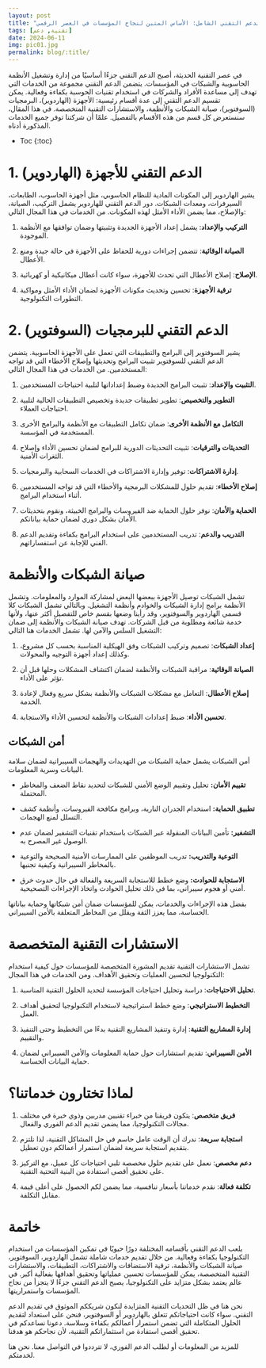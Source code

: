 ```yaml
---
layout: post
title: "أقسام الدعم التقني الشامل: الأساس المتين لنجاح المؤسسات في العصر الرقمي"
tags: [تقنية, دعم]
date: 2024-06-11
img: pic01.jpg
permalink: blog/:title/
---
```



في عصر التقنية الحديثة، أصبح الدعم التقني جزءًا أساسيًا من إدارة وتشغيل الأنظمة الحاسوبية والشبكات في المؤسسات. يتضمن الدعم التقني مجموعة من الخدمات التي تهدف إلى مساعدة الأفراد والشركات في استخدام تقنيات الحوسبة بكفاءة وفعالية. يمكن تقسيم الدعم التقني إلى عدة أقسام رئيسية: الأجهزة (الهاردوير)، البرمجيات (السوفتوير)، صيانة الشبكات والأنظمة، والاستشارات التقنية المتخصصة. في هذا المقال، سنستعرض كل قسم من هذه الأقسام بالتفصيل. علمًا أن شركتنا توفر جميع الخدمات المذكورة أدناه.   
* Toc
{:toc}


# 1. الدعم التقني للأجهزة (الهاردوير)

يشير الهاردوير إلى المكونات المادية للنظام الحاسوبي، مثل أجهزة الحاسوب، الطابعات، السيرفرات، ومعدات الشبكات. دور الدعم التقني للهاردوير يشمل التركيب، الصيانة، والإصلاح، مما يضمن الأداء الأمثل لهذه المكونات. من الخدمات في هذا المجال التالي:

1. **التركيب والإعداد**: يشمل إعداد الأجهزة الجديدة وتثبيتها وضمان توافقها مع الأنظمة الموجودة.

2. **الصيانة الوقائية**: تتضمن إجراءات دورية للحفاظ على الأجهزة في حالة جيدة ومنع الأعطال.

3. **الإصلاح**: إصلاح الأعطال التي تحدث للأجهزة، سواء كانت أعطال ميكانيكية أو كهربائية.

4. **ترقية الأجهزة**: تحسين وتحديث مكونات الأجهزة لضمان الأداء الأمثل ومواكبة التطورات التكنولوجية.


# 2. الدعم التقني للبرمجيات (السوفتوير)

يشير السوفتوير إلى البرامج والتطبيقات التي تعمل على الأجهزة الحاسوبية. يتضمن الدعم التقني للسوفتوير تثبيت البرامج وتحديثها وإصلاح الأخطاء التي قد تواجه المستخدمين. من الخدمات في هذا المجال التالي:

1. **التثبيت والإعداد**: تثبيت البرامج الجديدة وضبط إعداداتها لتلبية احتياجات المستخدمين.

2. **التطوير والتخصيص**: تطوير تطبيقات جديدة وتخصيص التطبيقات الحالية لتلبية احتياجات العملاء.

3. **التكامل مع الأنظمة الأخرى**: ضمان تكامل التطبيقات مع الأنظمة والبرامج الأخرى المستخدمة في المؤسسة.

4. **التحديثات والترقيات**: تثبيت التحديثات الدورية للبرامج لضمان تحسين الأداء وإصلاح الثغرات الأمنية.

5. **إدارة الاشتراكات**: توفير وإدارة الاشتراكات في الخدمات السحابية والبرمجيات.

6. **إصلاح الأخطاء**: تقديم حلول للمشكلات البرمجية والأخطاء التي قد تواجه المستخدمين أثناء استخدام البرامج.

7. **الحماية والأمان**: نوفر حلول الحماية ضد الفيروسات والبرامج الخبيثة، ونقوم بتحديثات الأمان بشكل دوري لضمان حماية بياناتكم.

8. **التدريب والدعم**: تدريب المستخدمين على استخدام البرامج بكفاءة وتقديم الدعم الفني للإجابة عن استفساراتهم.

# صيانة الشبكات والأنظمة

تشمل الشبكات توصيل الأجهزة ببعضها البعض لمشاركة الموارد والمعلومات. وتشمل الأنظمة برامج إدارة الشبكات والخوادم وأنظمة التشغيل. وبالتالي تشمل الشبكات كلا قسمي الهاردوير والسوفتوير، وقد رأينا وضعها بقسم خاص للتفصيل أكثر عنها، وﻷنها خدمة شائعة ومطلوبة من قبل الشركات. تهدف صيانة الشبكات والأنظمة إلى ضمان التشغيل السلس والآمن لها. تشمل الخدمات هنا التالي:

1. **إعداد الشبكات**: تصميم وتركيب الشبكات وفق الهيكلية المناسبة بحسب كل مشروع، وكذلك إعداد أجهزة التوجيه والمحولات.

2. **الصيانة الوقائية**: مراقبة الشبكات والأنظمة لضمان اكتشاف المشكلات وحلها قبل أن تؤثر على الأداء.

3. **إصلاح الأعطال**: التعامل مع مشكلات الشبكات والأنظمة بشكل سريع وفعال لإعادة الخدمة.

4. **تحسين الأداء**: ضبط إعدادات الشبكات والأنظمة لتحسين الأداء والاستجابة.

## أمن الشبكات

أمن الشبكات يشمل حماية الشبكات من التهديدات والهجمات السيبرانية لضمان سلامة البيانات وسرية المعلومات.

- **تقييم الأمان:** تحليل وتقييم الوضع الأمني للشبكات لتحديد نقاط الضعف والمخاطر المحتملة.

- **تطبيق الحماية:** استخدام الجدران النارية، وبرامج مكافحة الفيروسات، وأنظمة كشف التسلل لمنع الهجمات.

- **التشفير:** تأمين البيانات المنقولة عبر الشبكات باستخدام تقنيات التشفير لضمان عدم الوصول غير المصرح به.

- **التوعية والتدريب:** تدريب الموظفين على الممارسات الأمنية الصحيحة والتوعية بالمخاطر السيبرانية وكيفية تجنبها.

- **الاستجابة للحوادث:** وضع خطط للاستجابة السريعة والفعالة في حال حدوث خرق أمني أو هجوم سيبراني، بما في ذلك تحليل الحوادث واتخاذ الإجراءات التصحيحية.

بفضل هذه الإجراءات والخدمات، يمكن للمؤسسات ضمان أمن شبكاتها وحماية بياناتها الحساسة، مما يعزز الثقة ويقلل من المخاطر المتعلقة بالأمن السيبراني.

# الاستشارات التقنية المتخصصة

تشمل الاستشارات التقنية تقديم المشورة المتخصصة للمؤسسات حول كيفية استخدام التكنولوجيا لتحسين العمليات وتحقيق الأهداف. ومن الخدمات في هذا المجال:

1. **تحليل الاحتياجات**: دراسة وتحليل احتياجات المؤسسة لتحديد الحلول التقنية المناسبة.

2. **التخطيط الاستراتيجي**: وضع خطط استراتيجية لاستخدام التكنولوجيا لتحقيق أهداف العمل.

3. **إدارة المشاريع التقنية**: إدارة وتنفيذ المشاريع التقنية بدءًا من التخطيط وحتى التنفيذ والتقييم.

4. **الأمن السيبراني**: تقديم استشارات حول حماية المعلومات والأمن السيبراني لضمان حماية البيانات الحساسة.

# لماذا تختارون خدماتنا؟

1. **فريق متخصص**: يتكون فريقنا من خبراء تقنيين مدربين وذوي خبرة في مختلف مجالات التكنولوجيا، مما يضمن تقديم الدعم الفوري والفعال.

2. **استجابة سريعة**: ندرك أن الوقت عامل حاسم في حل المشاكل التقنية، لذا نلتزم بتقديم استجابة سريعة لضمان استمرار أعمالكم دون تعطيل.

3. **دعم مخصص**: نعمل على تقديم حلول مخصصة تلبي احتياجات كل عميل، مع التركيز على تحقيق أقصى استفادة من البنية التحتية التقنية.

4. **تكلفة فعالة**: نقدم خدماتنا بأسعار تنافسية، مما يضمن لكم الحصول على أعلى قيمة مقابل التكلفة.


# خاتمة

يلعب الدعم التقني بأقسامه المختلفة دورًا حيويًا في تمكين المؤسسات من استخدام التكنولوجيا بكفاءة وفعالية. من خلال تقديم خدمات شاملة تشمل الهاردوير، السوفتوير، صيانة الشبكات والأنظمة، ترقية الاستضافات والاشتراكات، التطبيقات، والاستشارات التقنية المتخصصة، يمكن للمؤسسات تحسين عملياتها وتحقيق أهدافها بفعالية أكبر. في عالم يعتمد بشكل متزايد على التكنولوجيا، يصبح الدعم التقني جزءًا لا يتجزأ من نجاح المؤسسات واستمراريتها.

نحن هنا في ظل التحديات التقنية المتزايدة لنكون شريككم الموثوق في تقديم الدعم التقني. سواء كانت احتياجاتكم تتعلق بالهاردوير أو السوفتوير، فنحن على استعداد لتقديم الحلول المتكاملة التي تضمن استمرار أعمالكم بكفاءة وسلاسة. دعونا نساعدكم في تحقيق أقصى استفادة من استثماراتكم التقنية، لأن نجاحكم هو هدفنا.

للمزيد من المعلومات أو لطلب الدعم الفوري، لا تترددوا في التواصل معنا. نحن هنا لخدمتكم.

